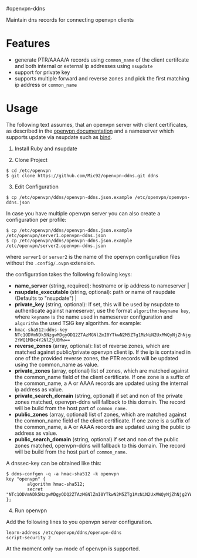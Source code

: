 #openvpn-ddns

Maintain dns records for connecting openvpn clients

# Features

- generate PTR/AAAA/A records using `common_name` of the client certifcate
  and both internal or external ip addresses using `nsupdate`
- support for private key
- supports multiple forward and reverse zones and
  pick the first matching ip address or `common_name`

# Usage

The following text assumes, that an openvpn server with client certificates,
as described in the [openvpn documentation](https://openvpn.net/index.php/open-source/documentation/miscellaneous/77-rsa-key-management.html)
and a nameserver which supports update via nsupdate such as [bind](https://www.isc.org/downloads/bind/).

1. Install Ruby and nsupdate

2. Clone Project

```
$ cd /etc/openvpn
$ git clone https://github.com/Mic92/openvpn-ddns.git ddns
```

3. Edit Configuration

```
$ cp /etc/openvpn/ddns/openvpn-ddns.json.example /etc/openvpn/openvpn-ddns.json
```

In case you have multiple openvpn server you can also create a configuration per
profile:

```
$ cp /etc/openvpn/ddns/openvpn-ddns.json.example /etc/openvpn/server1.openvpn-ddns.json
$ cp /etc/openvpn/ddns/openvpn-ddns.json.example /etc/openvpn/server2.openvpn-ddns.json
```

where `server1` or `server2` is the name of the openvpn configuration files without the
`.config/.ovpn` extension.

the configuration takes the following following keys:

- **name_server** (string, required): hostname or ip address to nameserver                                                        |
- **nsupdate_executable** (string, optional): path or name of nsupdate (Defaults to "nsupdate")                                           |
- **private_key** (string, optional): If set, this will be used by nsupdate to authenticate against nameserver, use the format `algorithm:keyname key`, where `keyname` is the name used in nameserver configuration and `algorithm` the used TSIG key algorithm.
 for example:
 - `hmac-sha512:ddns-key NTc1ODVmNDk5NzgwMDgyODQ2ZTAzMGNlZmI0YTkwN2M5ZTg1MzNiN2UxMWQyNjZhNjg2YWQ1MDc4Y2NlZjU0Mw==`
- **reverse_zones** (array, optional): list of reverse zones, which are matched against public/private openvpn client ip.
 If the ip is contained in one of the provided reverse zones, the PTR records will be updated using the common_name as value.
- **private_zones** (array, optional) list of zones, which are matched against the common_name field of the client certificate.
 If one zone is a suffix of the common_name, a A or AAAA records are updated using the internal ip address as value.
- **private_search_domain** (string, optional) if set and non of the private zones matched, openvpn-ddns will fallback to this domain.
 The record will be build from the host part of `common_name`.
- **public_zones** (array, optional) list of zones, which are matched against the common_name field of the client certificate.
 If one zone is a suffix of the common_name, a A or AAAA records are updated using the public ip address as value.
- **public_search_domain** (string, optional) if set and non of the public zones matched, openvpn-ddns will fallback to this domain.
 The record will be build from the host part of `common_name`.

A dnssec-key can be obtained like this:

```
$ ddns-confgen -q -a hmac-sha512 -k openvpn
key "openvpn" {
        algorithm hmac-sha512;
        secret "NTc1ODVmNDk5NzgwMDgyODQ2ZTAzMGNlZmI0YTkwN2M5ZTg1MzNiN2UxMWQyNjZhNjg2YWQ1MDc4Y2NlZjU0Mw==";
};
```

4. Run openvpn

Add the following lines to you openvpn server configuration.

```
learn-address /etc/openvpn/ddns/openvpn-ddns
script-security 2
```

At the moment only `tun` mode of openvpn is supported.

